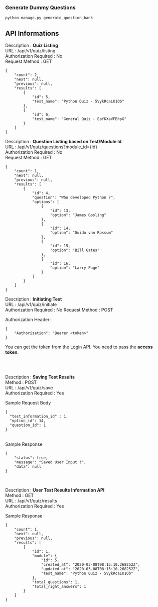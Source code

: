 ### Generate Dummy Questions

```
python manage.py generate_question_bank
```

## API Informations

Description : <b>Quiz Listing</b> <br>
URL : /api/v1/quiz/listing <br>
Authorization Required : No <br>
Request Method : GET <br>
```
{
    "count": 2,
    "next": null,
    "previous": null,
    "results": [
        {
            "id": 5,
            "test_name": "Python Quiz - 5VykRcaLK1Ob"
        },
        {
            "id": 6,
            "test_name": "General Quiz - EaYKXaVFBhpG"
        }
    ]
}
```

Description : <b>Question Listing based on Test/Module Id</b> <br>
URL : /api/v1/quiz/questions?module_id={id} <br>
Authorization Required : No <br>
Request Method : GET <br>

```
{
    "count": 1,
    "next": null,
    "previous": null,
    "results": [
        {
            "id": 4,
            "question": "Who developed Python ?",
            "options": [
                {
                    "id": 13,
                    "option": "James Gosling"
                },
                {
                    "id": 14,
                    "option": "Guido van Rossum"
                },
                {
                    "id": 15,
                    "option": "Bill Gates"
                },
                {
                    "id": 16,
                    "option": "Larry Page"
                }
            ]
        }
    ]
}
```

Description : <b> Initiating Test </b><br>
URL : /api/v1/quiz/initiate <br> 
Authorization Required : No
Request Method : POST <br>

Authorization Header:
```
{
    "Authorization": "Bearer <token>"
}
```
You can get the token from the Login API. You need to pass the <b>access token</b>.

<br><br>

Description : <b>Saving Test Results</b> <br>
Method : POST <br>
URL : /api/v1/quiz/save <br>
Authorization Required : Yes <br>

Sample Request Body
```
{
  "test_information_id" : 1,
  "option_id": 14,
  "question_id": 1
}
```
<br>
Sample Response
<br>

```
{
    "status": true,
    "message": "Saved User Input !",
    "data": null
}
```
<br>

Description : <b>User Test Results Information API</b> <br>
Method : GET <br>
URL : /api/v1/quiz/results <br>
Authorization Required : Yes <br>

Sample Response
<br>

```
{
    "count": 1,
    "next": null,
    "previous": null,
    "results": [
        {
            "id": 1,
            "module": {
                "id": 5,
                "created_at": "2020-03-08T08:15:10.268252Z",
                "updated_at": "2020-03-08T08:15:10.268252Z",
                "test_name": "Python Quiz - 5VykRcaLK1Ob"
            },
            "total_questions": 1,
            "total_right_answers": 1
        }
    ]
}
```